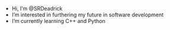 - Hi, I’m @SRDeadrick
- I’m interested in furthering my future in software development
- I’m currently learning C++ and Python


<!---
SRDeadrick/SRDeadrick is a ✨ special ✨ repository because its `README.md` (this file) appears on your GitHub profile.
You can click the Preview link to take a look at your changes.
--->
